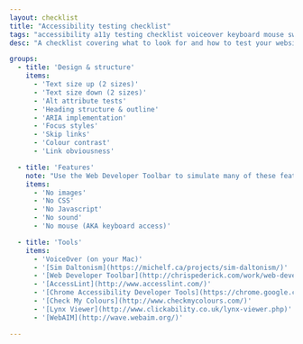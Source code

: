 ```yaml
---
layout: checklist
title: "Accessibility testing checklist"
tags: "accessibility a11y testing checklist voiceover keyboard mouse switch focus aria role"
desc: "A checklist covering what to look for and how to test your website’s accessibility."

groups:
  - title: 'Design & structure'
    items:
      - 'Text size up (2 sizes)'
      - 'Text size down (2 sizes)'
      - 'Alt attribute tests'
      - 'Heading structure & outline'
      - 'ARIA implementation'
      - 'Focus styles'
      - 'Skip links'
      - 'Colour contrast'
      - 'Link obviousness'

  - title: 'Features'
    note: "Use the Web Developer Toolbar to simulate many of these features."
    items:
      - 'No images'
      - 'No CSS'
      - 'No Javascript'
      - 'No sound'
      - 'No mouse (AKA keyboard access)'

  - title: 'Tools'
    items:
      - 'VoiceOver (on your Mac)'
      - '[Sim Daltonism](https://michelf.ca/projects/sim-daltonism/)'
      - '[Web Developer Toolbar](http://chrispederick.com/work/web-developer/)'
      - '[AccessLint](http://www.accesslint.com/)'
      - '[Chrome Accessibility Developer Tools](https://chrome.google.com/webstore/detail/accessibility-developer-t/fpkknkljclfencbdbgkenhalefipecmb)'
      - '[Check My Colours](http://www.checkmycolours.com/)'
      - '[Lynx Viewer](http://www.clickability.co.uk/lynx-viewer.php)'
      - '[WebAIM](http://wave.webaim.org/)'

---
```

